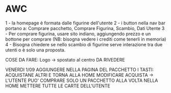 # AWC

1 - la homepage è formata dalle figurine dell'utente
2 - i button nella nav bar portano a: Comprare pacchetto, Comprare Figurina, Scambio, Dati Utente
3 - Per comprare figurina, usare sito indiano, aggiungendo prezzo e un bottone per comprare (NB: bisogna vedere i crediti come tenerli in memoria)
4 - Bisogna chiedere se nello scambio di figurine serve interazione tra due utenti o è solo una proposta.

COSE DA FARE:
Logo -> spostato al centro DA RIVEDERE

VENERDI 1/09
AGGIUNGERE NELLA PAGINA DEL PACCHETTO I TASTI: ACQUISTANE ALTRI E TORNA ALLA HOME
MODIFICARE ACQUISTA -> L'UTENTE PUO' COMPRARE SOLO UN PACCHETTO ALLA VOLTA
NELLA HOME METTERE TUTTE LE CARTE DELL'UTENTE
